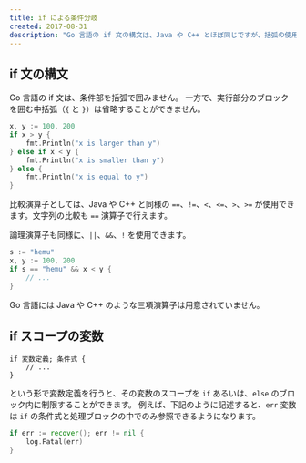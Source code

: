 ```yaml
---
title: if による条件分岐
created: 2017-08-31
description: "Go 言語の if 文の構文は、Java や C++ とほぼ同じですが、括弧の使用ルールが微妙に異なります。"
---
```


if 文の構文
----

Go 言語の if 文は、条件部を括弧で囲みません。
一方で、実行部分のブロックを囲む中括弧（`{` と `}`）は省略することができません。

~~~ go
x, y := 100, 200
if x > y {
	fmt.Println("x is larger than y")
} else if x < y {
	fmt.Println("x is smaller than y")
} else {
	fmt.Println("x is equal to y")
}
~~~

比較演算子としては、Java や C++ と同様の `==`、`!=`、`<`、`<=`、`>`、`>=` が使用できます。文字列の比較も `==` 演算子で行えます。

論理演算子も同様に、`||`、`&&`、`!` を使用できます。

~~~ go
s := "hemu"
x, y := 100, 200
if s == "hemu" && x < y {
	// ...
}
~~~

Go 言語には Java や C++ のような三項演算子は用意されていません。


if スコープの変数
----

~~~
if 変数定義; 条件式 {
	// ...
}
~~~

という形で変数定義を行うと、その変数のスコープを `if` あるいは、`else` のブロック内に制限することができます。
例えば、下記のように記述すると、`err` 変数は `if` の条件式と処理ブロックの中でのみ参照できるようになります。

~~~ go
if err := recover(); err != nil {
	log.Fatal(err)
}
~~~

